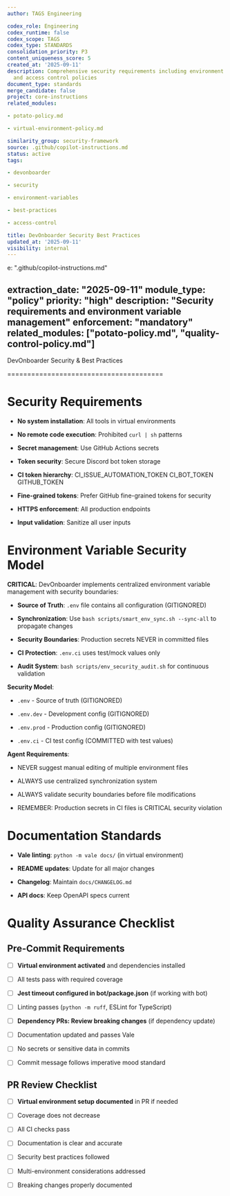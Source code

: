 ```yaml
---
author: TAGS Engineering

codex_role: Engineering
codex_runtime: false
codex_scope: TAGS
codex_type: STANDARDS
consolidation_priority: P3
content_uniqueness_score: 5
created_at: '2025-09-11'
description: Comprehensive security requirements including environment variable management
  and access control policies
document_type: standards
merge_candidate: false
project: core-instructions
related_modules:

- potato-policy.md

- virtual-environment-policy.md

similarity_group: security-framework
source: .github/copilot-instructions.md
status: active
tags:

- devonboarder

- security

- environment-variables

- best-practices

- access-control

title: DevOnboarder Security Best Practices
updated_at: '2025-09-11'
visibility: internal
---
```


e: ".github/copilot-instructions.md"

extraction_date: "2025-09-11"
module_type: "policy"
priority: "high"
description: "Security requirements and environment variable management"
enforcement: "mandatory"
related_modules: ["potato-policy.md", "quality-control-policy.md"]
---

DevOnboarder Security & Best Practices

=======================================

Security Requirements
=====================

- **No system installation**: All tools in virtual environments

- **No remote code execution**: Prohibited `curl | sh` patterns

- **Secret management**: Use GitHub Actions secrets

- **Token security**: Secure Discord bot token storage

- **CI token hierarchy**: CI_ISSUE_AUTOMATION_TOKEN  CI_BOT_TOKEN  GITHUB_TOKEN

- **Fine-grained tokens**: Prefer GitHub fine-grained tokens for security

- **HTTPS enforcement**: All production endpoints

- **Input validation**: Sanitize all user inputs

Environment Variable Security Model
==================================================

**CRITICAL**: DevOnboarder implements centralized environment variable management with security boundaries:

- **Source of Truth**: `.env` file contains all configuration (GITIGNORED)

- **Synchronization**: Use `bash scripts/smart_env_sync.sh --sync-all` to propagate changes

- **Security Boundaries**: Production secrets NEVER in committed files

- **CI Protection**: `.env.ci` uses test/mock values only

- **Audit System**: `bash scripts/env_security_audit.sh` for continuous validation

**Security Model**:

- `.env` - Source of truth (GITIGNORED)

- `.env.dev` - Development config (GITIGNORED)

- `.env.prod` - Production config (GITIGNORED)

- `.env.ci` - CI test config (COMMITTED with test values)

**Agent Requirements**:

- NEVER suggest manual editing of multiple environment files

- ALWAYS use centralized synchronization system

- ALWAYS validate security boundaries before file modifications

- REMEMBER: Production secrets in CI files is CRITICAL security violation

Documentation Standards
==================================================

- **Vale linting**: `python -m vale docs/` (in virtual environment)

- **README updates**: Update for all major changes

- **Changelog**: Maintain `docs/CHANGELOG.md`

- **API docs**: Keep OpenAPI specs current

Quality Assurance Checklist
==================================================

Pre-Commit Requirements
------------------------------

- [ ] **Virtual environment activated** and dependencies installed

- [ ] All tests pass with required coverage

- [ ] **Jest timeout configured in bot/package.json** (if working with bot)

- [ ] Linting passes (`python -m ruff`, ESLint for TypeScript)

- [ ] **Dependency PRs: Review breaking changes** (if dependency update)

- [ ] Documentation updated and passes Vale

- [ ] No secrets or sensitive data in commits

- [ ] Commit message follows imperative mood standard

PR Review Checklist
------------------------------

- [ ] **Virtual environment setup documented** in PR if needed

- [ ] Coverage does not decrease

- [ ] All CI checks pass

- [ ] Documentation is clear and accurate

- [ ] Security best practices followed

- [ ] Multi-environment considerations addressed

- [ ] Breaking changes properly documented
